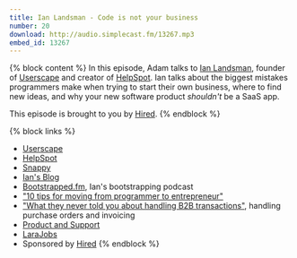 ```yaml
---
title: Ian Landsman - Code is not your business
number: 20
download: http://audio.simplecast.fm/13267.mp3
embed_id: 13267
---
```


{% block content %}
In this episode, Adam talks to [Ian Landsman](https://twitter.com/ianlandsman), founder of [Userscape](http://userscape.com) and creator of [HelpSpot](http://helpspot.com/). Ian talks about the biggest mistakes programmers make when trying to start their own business, where to find new ideas, and why your new software product _shouldn't_ be a SaaS app.

This episode is brought to you by [Hired](http://hired.com/fullstackradio).
{% endblock %}

{% block links %}
- [Userscape](http://userscape.com)
- [HelpSpot](http://helpspot.com)
- [Snappy](http://besnappy.com)
- [Ian's Blog](http://ianlandsman.com/)
- [Bootstrapped.fm](http://bootstrapped.fm), Ian's bootstrapping podcast
- ["10 tips for moving from programmer to entrepreneur"](http://ianlandsman.com/10-tips-for-moving-from-programmer-to-entrepreneur/)
- ["What they never told you about handling B2B transactions"](http://ianlandsman.com/what-they-never-told-you-about-handling-b2b-transactions/), handling purchase orders and invoicing
- [Product and Support](http://productandsupport.com/)
- [LaraJobs](http://larajobs.com/)
- Sponsored by [Hired](http://hired.com/fullstackradio)
{% endblock %}
